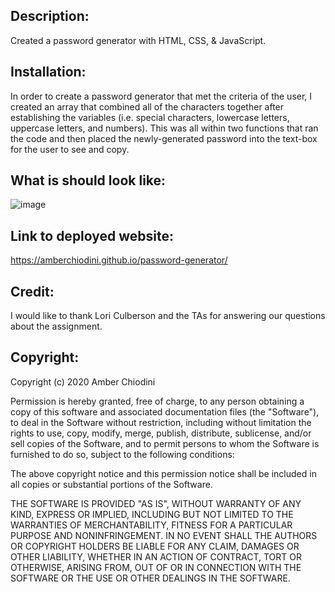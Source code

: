 ## Description: 
Created a password generator with HTML, CSS, & JavaScript.

## Installation:
In order to create a password generator that met the criteria of the user, I created an array that combined all of the characters together after establishing the variables (i.e. special characters, lowercase letters, uppercase letters, and numbers). This was all within two functions that ran the code and then placed the newly-generated password into the text-box for the user to see and copy. 

## What is should look like:
![image](https://user-images.githubusercontent.com/69092983/96351944-eba33000-1084-11eb-9243-aa711692ee71.png)

## Link to deployed website: 
https://amberchiodini.github.io/password-generator/

## Credit: 
I would like to thank Lori Culberson and the TAs for answering our questions about the assignment.

## Copyright:
Copyright (c) 2020 Amber Chiodini

Permission is hereby granted, free of charge, to any person obtaining a copy of this software and associated documentation files (the "Software"), to deal in the Software without restriction, including without limitation the rights to use, copy, modify, merge, publish, distribute, sublicense, and/or sell copies of the Software, and to permit persons to whom the Software is furnished to do so, subject to the following conditions:

The above copyright notice and this permission notice shall be included in all copies or substantial portions of the Software.

THE SOFTWARE IS PROVIDED "AS IS", WITHOUT WARRANTY OF ANY KIND, EXPRESS OR IMPLIED, INCLUDING BUT NOT LIMITED TO THE WARRANTIES OF MERCHANTABILITY, FITNESS FOR A PARTICULAR PURPOSE AND NONINFRINGEMENT. IN NO EVENT SHALL THE AUTHORS OR COPYRIGHT HOLDERS BE LIABLE FOR ANY CLAIM, DAMAGES OR OTHER LIABILITY, WHETHER IN AN ACTION OF CONTRACT, TORT OR OTHERWISE, ARISING FROM, OUT OF OR IN CONNECTION WITH THE SOFTWARE OR THE USE OR OTHER DEALINGS IN THE SOFTWARE.
